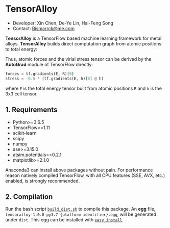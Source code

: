 # TensorAlloy

* Developer: Xin Chen, De-Ye Lin, Hai-Feng Song
* Contact: Bismarrck@me.com

**TensorAlloy** is a TensorFlow based machine learning framework for metal 
alloys. **TensorAlloy** builds direct computation graph from atomic positions 
to total energy:

Thus, atomic forces and the virial stress tensor can be derived by the 
**AutoGrad** module of TensorFlow directly:

```python
forces = tf.gradients(E, R)[0]
stress = -0.5 * (tf.gradients(E, h)[0] @ h)
```

where `E` is the total energy tensor built from atomic positions `R` and `h` is 
the 3x3 cell tensor.


## 1. Requirements

* Python>=3.6.5
* TensorFlow>=1.11
* scikit-learn
* scipy
* numpy
* ase>=3.15.0
* atsim.potentials==0.2.1
* matplotlib>=2.1.0

Anaconda3 can install above packages without pain. For performance reason 
natively compiled TensorFlow, with all CPU features (SSE, AVX, etc.) enabled, is 
strongly recommended. 

## 2. Compilation

Run the bash script [`build_dist.sh`](./build_dist.sh) to compile this package. 
An **egg** file, `tensoralloy-1.0.0-py3.7-{platform-identifier}.egg`, will be 
generated under `dist`. This egg can be installed with 
[`easy_install`](https://setuptools.readthedocs.io/en/latest/easy_install.html).
